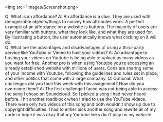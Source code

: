
 <img src="images/Screenshot.png>

 Q: What is an affordance?
A: An affordance is a clue. They are used with recognizable objects/things to convey how attributes work. A perfect example of an affordance on a website is buttons. The majority of users are very familiar with buttons, what they look like, and what they are used for. By illustrating a button, the user automatically knows what clicking on it will do.  
Q: What are the advantages and disadvantages of using a third-party service like YouTube or Vimeo to host your videos?
A: An advantage to hosting your videos on Youtube is being able to upload as many videos as you want for free. Another pro is when using Youtube you’re accessing an already established website with millions of users. Cons are sharing some of your income with Youtube, following the guidelines and rules set in place, and other politics that come with a large company. 
Q: Optional: What challenges did you face this week with this assignment? How did you overcome them?
A: The first challenge I faced was not being able to access the song I chose on Soundcloud. So I picked a song I had never heard before. I hit another roadblock when I tried to use the YouTube videos. There were only two videos of this song and both wouldn’t show up due to copyright difficulties. I had to either pick another song and rewrite all of my code or hope it was okay that my Youtube links don't play on my website. 

